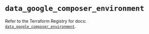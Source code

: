 # `data_google_composer_environment`

Refer to the Terraform Registry for docs: [`data_google_composer_environment`](https://registry.terraform.io/providers/hashicorp/google/5.33.0/docs/data-sources/composer_environment).
